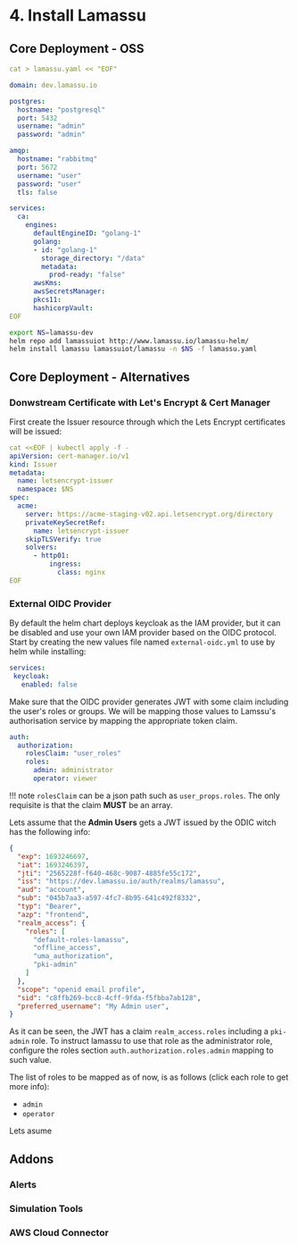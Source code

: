# 4. Install Lamassu

## Core Deployment - OSS

```yaml
cat > lamassu.yaml << "EOF"

domain: dev.lamassu.io

postgres: 
  hostname: "postgresql"
  port: 5432
  username: "admin"
  password: "admin"

amqp:
  hostname: "rabbitmq"
  port: 5672
  username: "user"
  password: "user"
  tls: false

services:
  ca:
    engines:
      defaultEngineID: "golang-1"
      golang: 
      - id: "golang-1"
        storage_directory: "/data"
        metadata:
          prod-ready: "false"
      awsKms: 
      awsSecretsManager:
      pkcs11:
      hashicorpVault:
EOF
```

```bash
export NS=lamassu-dev
helm repo add lamassuiot http://www.lamassu.io/lamassu-helm/
helm install lamassu lamassuiot/lamassu -n $NS -f lamassu.yaml
```

## Core Deployment - Alternatives

### Donwstream Certificate with Let's Encrypt & Cert Manager

First create the Issuer resource through which the Lets Encrypt certificates will be issued:

```yaml
cat <<EOF | kubectl apply -f -
apiVersion: cert-manager.io/v1
kind: Issuer
metadata:
  name: letsencrypt-issuer
  namespace: $NS
spec:
  acme:
    server: https://acme-staging-v02.api.letsencrypt.org/directory
    privateKeySecretRef:
      name: letsencrypt-issuer
    skipTLSVerify: true
    solvers:
      - http01:
          ingress:
            class: nginx
EOF
```

### External OIDC Provider

By default the helm chart deploys keycloak as the IAM provider, but it can be disabled and use your own IAM provider based on the OIDC protocol.
 Start by creating the new values file named `external-oidc.yml` to use by helm while installing:

```yaml
services:
 keycloak:
   enabled: false
```

Make sure that the OIDC provider generates JWT with some claim including the user's roles or groups.
 We will be mapping those values to Lamssu's authorisation service by mapping the appropriate token claim.

```yaml
auth:
  authorization:
    rolesClaim: "user_roles"
    roles:
      admin: administrator
      operator: viewer
```

!!! note
    `rolesClaim` can be a json path such as `user_props.roles`. The only requisite is that the claim **MUST** be an array.

Lets assume that the **Admin Users** gets a JWT issued by the ODIC witch has the following info:

```json
{
  "exp": 1693246697,
  "iat": 1693246397,
  "jti": "2565228f-f640-468c-9087-4885fe55c172",
  "iss": "https://dev.lamassu.io/auth/realms/lamassu",
  "aud": "account",
  "sub": "045b7aa3-a597-4fc7-8b95-641c492f8332",
  "typ": "Bearer",
  "azp": "frontend",
  "realm_access": {
    "roles": [
      "default-roles-lamassu",
      "offline_access",
      "uma_authorization",
      "pki-admin"
    ]
  },
  "scope": "openid email profile",
  "sid": "c8ffb269-bcc8-4cff-9fda-f5fbba7ab128",
  "preferred_username": "My Admin user",
}
```

As it can be seen, the JWT has a claim `realm_access.roles` including a `pki-admin` role. To instruct lamassu to use that role as the administrator role,
 configure the roles section `auth.authorization.roles.admin` mapping to such value.

The list of roles to be mapped as of now, is as follows (click each role to get more info):

- `admin`
- `operator`

Lets asume

## Addons

### Alerts

### Simulation Tools

### AWS Cloud Connector
